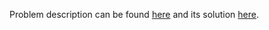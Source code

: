 Problem description can be found [here](https://leetcode.com/problems/palindrome-number/) and its solution [here](https://github.com/aurimas13/LeetCode-HR-MAANG/blob/main/LeetCode/Python%20Solutions/Palindrome%20Number/palindrome.py).
